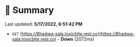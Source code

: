 # 📖 Summary
Last updated: **5/17/2022, 6:51:42 PM**

- `GET` [https://Bhadwa-sala.toxicblte.repl.co](https://Bhadwa-sala.toxicblte.repl.co) - **Down** (2072ms)
